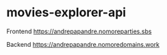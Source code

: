 # movies-explorer-api

Frontend https://andrepapandre.nomoreparties.sbs

Backend https://andrepapandre.nomoredomains.work
